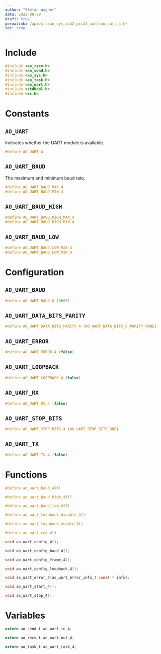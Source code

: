 ```yaml
---
author: "Stefan Wagner"
date: 2022-08-29
draft: true
permalink: /api/src/ao_sys_xc32_pic32_uart/ao_uart_4.h/
toc: true
---
```


# Include

```c
#include <ao_recv.h>
#include <ao_send.h>
#include <ao_sys.h>
#include <ao_task.h>
#include <ao_uart.h>
#include <stdbool.h>
#include <xc.h>
```

# Constants

## `AO_UART`

Indicates whether the UART module is available.

```c
#define AO_UART_4
```

## `AO_UART_BAUD`

The maximum and minimum baud rate.

```c
#define AO_UART_BAUD_MAX_4
#define AO_UART_BAUD_MIN_4
```

## `AO_UART_BAUD_HIGH`

```c
#define AO_UART_BAUD_HIGH_MAX_4
#define AO_UART_BAUD_HIGH_MIN_4
```

## `AO_UART_BAUD_LOW`

```c
#define AO_UART_BAUD_LOW_MAX_4
#define AO_UART_BAUD_LOW_MIN_4
```

# Configuration

## `AO_UART_BAUD`

```c
#define AO_UART_BAUD_4 (9600)
```

## `AO_UART_DATA_BITS_PARITY`

```c
#define AO_UART_DATA_BITS_PARITY_4 (AO_UART_DATA_BITS_8_PARITY_NONE)
```

## `AO_UART_ERROR`

```c
#define AO_UART_ERROR_4 (false)
```

## `AO_UART_LOOPBACK`

```c
#define AO_UART_LOOPBACK_4 (false)
```

## `AO_UART_RX`

```c
#define AO_UART_RX_4 (false)
```

## `AO_UART_STOP_BITS`

```c
#define AO_UART_STOP_BITS_4 (AO_UART_STOP_BITS_ONE)
```

## `AO_UART_TX`

```c
#define AO_UART_TX_4 (false)
```

# Functions

```c
#define ao_uart_baud_4(f)
```

```c
#define ao_uart_baud_high_4(f)
```

```c
#define ao_uart_baud_low_4(f)
```

```c
#define ao_uart_loopback_disable_4()
```

```c
#define ao_uart_loopback_enable_4()
```

```c
#define ao_uart_reg_4()
```

```c
void ao_uart_config_4();
```

```c
void ao_uart_config_baud_4();
```

```c
void ao_uart_config_frame_4();
```

```c
void ao_uart_config_loopback_4();
```

```c
void ao_uart_error_4(ao_uart_error_info_t const * info);
```

```c
void ao_uart_start_4();
```

```c
void ao_uart_stop_4();
```

# Variables

```c
extern ao_send_t ao_uart_in_4;
```

```c
extern ao_recv_t ao_uart_out_4;
```

```c
extern ao_task_t ao_uart_task_4;
```
